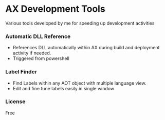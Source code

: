 # AX Development Tools
Various tools developed by me for speeding up development activities 

### Automatic DLL Reference
  - References DLL automatically within AX during build and deployment activity if needed.
  - Triggered from powershell
  
### Label Finder
  - Find Labels within any AOT object with multiple language view.
  - Edit and fine tune labels easily in single window
  
### License
Free
